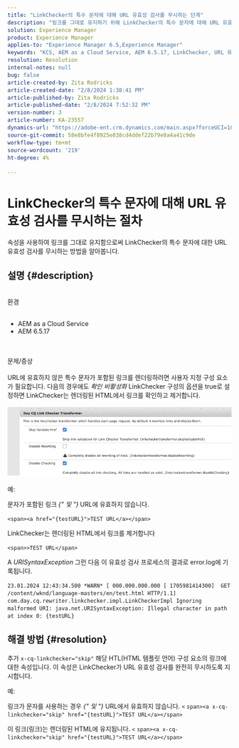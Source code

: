 ```yaml
---
title: "LinkChecker의 특수 문자에 대해 URL 유효성 검사를 무시하는 단계"
description: "링크를 그대로 유지하기 위해 LinkChecker의 특수 문자에 대해 URL 유효성 검사를 무시하는 방법을 알아봅니다."
solution: Experience Manager
product: Experience Manager
applies-to: "Experience Manager 6.5,Experience Manager"
keywords: "KCS, AEM as a Cloud Service, AEM 6.5.17, LinkChecker, URL 유효성 검사 오류"
resolution: Resolution
internal-notes: null
bug: false
article-created-by: Zita Rodricks
article-created-date: "2/8/2024 1:38:41 PM"
article-published-by: Zita Rodricks
article-published-date: "2/8/2024 7:52:32 PM"
version-number: 3
article-number: KA-23557
dynamics-url: "https://adobe-ent.crm.dynamics.com/main.aspx?forceUCI=1&pagetype=entityrecord&etn=knowledgearticle&id=c902f258-87c6-ee11-9079-6045bd006149"
source-git-commit: 58e8bfe4f8925e038cd4ddef22b79e8a4a41c9de
workflow-type: tm+mt
source-wordcount: '219'
ht-degree: 4%

---
```


# LinkChecker의 특수 문자에 대해 URL 유효성 검사를 무시하는 절차


속성을 사용하여 링크를 그대로 유지함으로써 LinkChecker의 특수 문자에 대한 URL 유효성 검사를 무시하는 방법을 알아봅니다.

## 설명 {#description}

<br>환경<br><br>
- AEM as a Cloud Service
- AEM 6.5.17

<br><br>문제/증상<br><br>
URL에 유효하지 않은 특수 문자가 포함된 링크를 렌더링하려면 사용자 지정 구성 요소가 필요합니다. 다음의 경우에도 *확인 비활성화* LinkChecker 구성의 옵션을 true로 설정하면 LinkChecker는 렌더링된 HTML에서 링크를 확인하고 제거합니다.
<br><br>![](assets/___d202f258-87c6-ee11-9079-6045bd006149___.png)<br><br>
예:

문자가 포함된 링크<b> </b>*{&quot; 및 &quot;}<b>* </b>URL에 유효하지 않습니다.

`<span><a href="{testURL}">TEST URL</a></span>`

LinkChecker는 렌더링된 HTML에서 링크를 제거합니다

`<span>>TEST URL</span>`

A *URISyntaxException* 그런 다음 이 유효성 검사 프로세스의 결과로 error.log에 기록됩니다.

`23.01.2024 12:43:34.500 *WARN* [ 000.000.000.000 [ 1705981414300]  GET /content/wknd/language-masters/en/test.html HTTP/1.1]  com.day.cq.rewriter.linkchecker.impl.LinkCheckerImpl Ignoring malformed URI: java.net.URISyntaxException: Illegal character in path at index 0: {testURL}`


## 해결 방법 {#resolution}


추가 `x-cq-linkchecker="skip"` 해당 HTL(HTML 템플릿 언어) 구성 요소의 링크에 대한 속성입니다. 이 속성은 LinkChecker가 URL 유효성 검사를 완전히 무시하도록 지시합니다.

예:

링크가 문자를 사용하는 경우 *{&quot; 및 &quot;}* URL에서 유효하지 않습니다.
`<`  `span><a x-cq-linkchecker="skip" href="{testURL}">TEST URL</a></span>`

이 링크(링크)는 렌더링된 HTML에 유지됩니다.
`<` `span><a x-cq-linkchecker="skip" href="{testURL}">TEST URL</a></span>`
